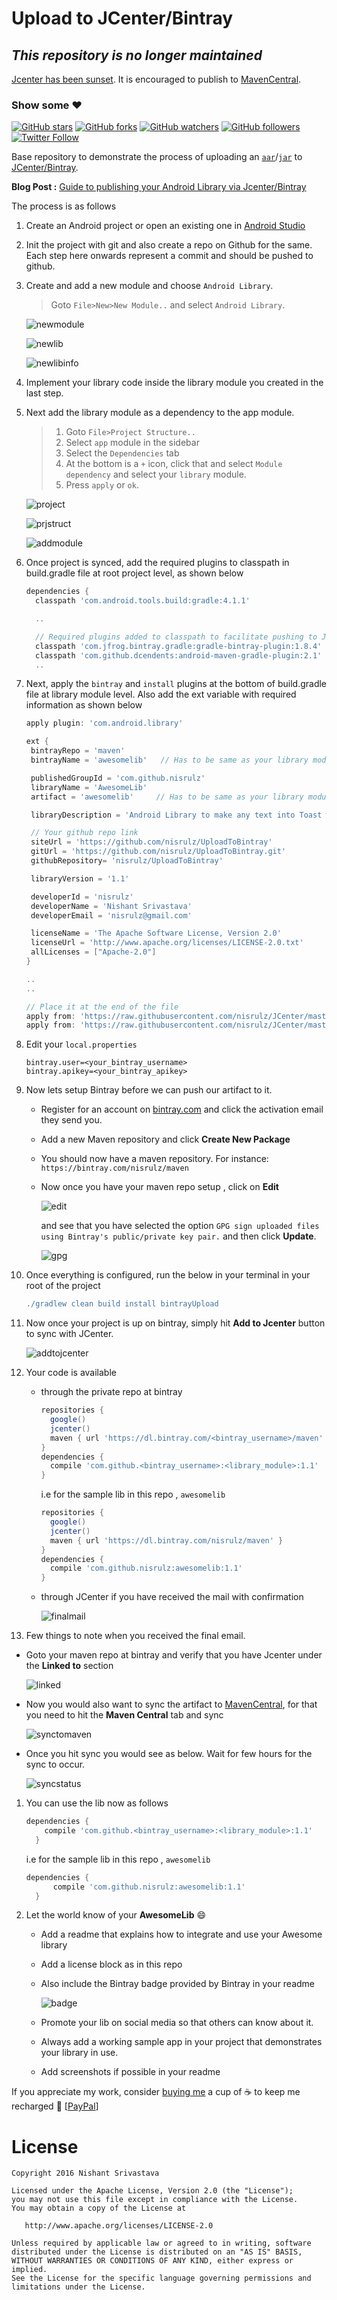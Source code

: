 # Upload to JCenter/Bintray

## _This repository is no longer maintained_

[Jcenter has been sunset](https://jfrog.com/blog/into-the-sunset-bintray-jcenter-gocenter-and-chartcenter/). It is encouraged to publish to [MavenCentral](https://search.maven.org/).

### Show some :heart:
[![GitHub stars](https://img.shields.io/github/stars/nisrulz/UploadToBintray.svg?style=social&label=Star)](https://github.com/nisrulz/UploadToBintray) [![GitHub forks](https://img.shields.io/github/forks/nisrulz/UploadToBintray.svg?style=social&label=Fork)](https://github.com/nisrulz/UploadToBintray/fork) [![GitHub watchers](https://img.shields.io/github/watchers/nisrulz/UploadToBintray.svg?style=social&label=Watch)](https://github.com/nisrulz/UploadToBintray) [![GitHub followers](https://img.shields.io/github/followers/nisrulz.svg?style=social&label=Follow)](https://github.com/nisrulz/UploadToBintray)  
[![Twitter Follow](https://img.shields.io/twitter/follow/nisrulz.svg?style=social)](https://twitter.com/nisrulz) 

Base repository to demonstrate the process of uploading an [`aar`](https://sites.google.com/a/android.com/tools/tech-docs/new-build-system/aar-format)/[`jar`](https://en.wikipedia.org/wiki/JAR_(file_format)) to [JCenter/Bintray](https://bintray.com/).

**Blog Post :** [Guide to publishing your Android Library via Jcenter/Bintray](http://crushingcode.co/publish-your-android-library-via-jcenter/) 

The process is as follows

1. Create an Android project or open an existing one in [Android Studio](https://en.wikipedia.org/wiki/Android_Studio)

1. Init the project with git and also create a repo on Github for the same. Each step here onwards represent a commit and should be pushed to github.

1. Create and add a new module and choose `Android Library`.
   > Goto `File>New>New Module..` and select `Android Library`.
   
   ![newmodule](https://github.com/nisrulz/UploadToBintray/raw/master/img/newmodule.jpeg)
   
   ![newlib](https://github.com/nisrulz/UploadToBintray/raw/master/img/newlib.jpeg)
   
   ![newlibinfo](https://github.com/nisrulz/UploadToBintray/raw/master/img/newlibinfo.jpeg)

1. Implement your library code inside the library module you created in the last step.

1. Next add the library module as a dependency to the app module.
   > 1. Goto `File>Project Structure..`
   > 1. Select `app` module in the sidebar
   > 1. Select the `Dependencies` tab
   > 1. At the bottom is a `+` icon, click that and select `Module dependency` and select your `library` module.
   > 1. Press `apply` or `ok`.
   
   ![project](https://github.com/nisrulz/UploadToBintray/raw/master/img/project.jpeg)
   
   ![prjstruct](https://github.com/nisrulz/UploadToBintray/raw/master/img/prjstruct.jpeg)
   
   ![addmodule](https://github.com/nisrulz/UploadToBintray/raw/master/img/addmodule.jpeg)
   
1. Once project is synced, add the required plugins to classpath in build.gradle file at root project level, as shown below
    ```gradle
    dependencies {
      classpath 'com.android.tools.build:gradle:4.1.1'
    
      ..
    
      // Required plugins added to classpath to facilitate pushing to Jcenter/Bintray
      classpath 'com.jfrog.bintray.gradle:gradle-bintray-plugin:1.8.4'
      classpath 'com.github.dcendents:android-maven-gradle-plugin:2.1'
      ..
    ```
   
1. Next, apply the `bintray` and `install` plugins at the bottom of build.gradle file at library module level. Also add the ext variable with required information as shown below
    ```gradle
    apply plugin: 'com.android.library'
    
    ext {
     bintrayRepo = 'maven'
     bintrayName = 'awesomelib'   // Has to be same as your library module name
    
     publishedGroupId = 'com.github.nisrulz'
     libraryName = 'AwesomeLib'
     artifact = 'awesomelib'     // Has to be same as your library module name
    
     libraryDescription = 'Android Library to make any text into Toast with Awesome prepended to the text'
    
     // Your github repo link
     siteUrl = 'https://github.com/nisrulz/UploadToBintray'
     gitUrl = 'https://github.com/nisrulz/UploadToBintray.git'
     githubRepository= 'nisrulz/UploadToBintray'
    
     libraryVersion = '1.1'
    
     developerId = 'nisrulz'
     developerName = 'Nishant Srivastava'
     developerEmail = 'nisrulz@gmail.com'
    
     licenseName = 'The Apache Software License, Version 2.0'
     licenseUrl = 'http://www.apache.org/licenses/LICENSE-2.0.txt'
     allLicenses = ["Apache-2.0"]
    }
    
    ..
    ..
    
    // Place it at the end of the file
    apply from: 'https://raw.githubusercontent.com/nisrulz/JCenter/master/installv1.gradle'
    apply from: 'https://raw.githubusercontent.com/nisrulz/JCenter/master/bintrayv1.gradle'
    
    ```  

1. Edit your `local.properties`
    ```
    bintray.user=<your_bintray_username>
    bintray.apikey=<your_bintray_apikey>
    ```
  
1. Now lets setup Bintray before we can push our artifact to it.
    + Register for an account on [bintray.com](https://bintray.com/) and click the activation email they send you.
    + Add a new Maven repository and click **Create New Package**
    + You should now have a maven repository. For instance:
        `https://bintray.com/nisrulz/maven`
    + Now once you have your maven repo setup , click on **Edit**
    
        ![edit](https://github.com/nisrulz/UploadToBintray/raw/master/img/edit.jpeg)
    
        and see that you have selected the option `GPG sign uploaded files using Bintray's public/private key pair.` and then click **Update**.
        
        ![gpg](https://github.com/nisrulz/UploadToBintray/raw/master/img/gpg.jpeg)
    
  
1. Once everything is configured, run the below in your terminal in your root of the project
    ```gradle
    ./gradlew clean build install bintrayUpload
    ```

1. Now once your project is up on bintray, simply hit **Add to Jcenter** button to sync with JCenter.

    ![addtojcenter](https://github.com/nisrulz/UploadToBintray/raw/master/img/addtojcenter.jpeg)

1. Your code is available 
    + through the private repo at bintray
        ```gradle
        repositories { 
          google()
          jcenter()
          maven { url 'https://dl.bintray.com/<bintray_username>/maven' }
        }
        dependencies {
          compile 'com.github.<bintray_username>:<library_module>:1.1'
        }
        ```
    
        i.e for the sample lib in this repo , `awesomelib`
        ```gradle
        repositories { 
          google()
          jcenter()
          maven { url 'https://dl.bintray.com/nisrulz/maven' }
        }
        dependencies {
          compile 'com.github.nisrulz:awesomelib:1.1'
        }
        ```
    
    + through JCenter if you have received the mail with confirmation
    
        ![finalmail](https://github.com/nisrulz/UploadToBintray/raw/master/img/finalmail.jpeg)
    
1. Few things to note when you received the final email.
      
  + Goto your maven repo at bintray and verify that you have Jcenter under the **Linked to** section

    ![linked](https://github.com/nisrulz/UploadToBintray/raw/master/img/linked.jpeg)

  + Now you would also want to sync the artifact to [MavenCentral](https://search.maven.org/), for that you need to hit the **Maven Central** tab and sync

    ![synctomaven](https://github.com/nisrulz/UploadToBintray/raw/master/img/synctomaven.jpeg)

  + Once you hit sync you would see as below. Wait for few hours for the sync to occur.

    ![syncstatus](https://github.com/nisrulz/UploadToBintray/raw/master/img/syncstatus.jpeg)
    
1. You can use the lib now as follows
    
    ```gradle
    dependencies {
        compile 'com.github.<bintray_username>:<library_module>:1.1'
      }
    ```
    i.e for the sample lib in this repo , `awesomelib`
    ```gradle
    dependencies {
          compile 'com.github.nisrulz:awesomelib:1.1'
      }
    ```

1. Let the world know of your **AwesomeLib** :smile:
    + Add a readme that explains how to integrate and use your Awesome library
    + Add a license block as in this repo
    + Also include the Bintray badge provided by Bintray in your readme
   
      ![badge](https://github.com/nisrulz/UploadToBintray/raw/master/img/badge.jpeg)
    + Promote your lib on social media so that others can know about it.
    + Always add a working sample app in your project that demonstrates your library in use.
    + Add screenshots if possible in your readme


If you appreciate my work, consider [buying me](https://www.paypal.me/nisrulz/5usd) a cup of :coffee: to keep me recharged :metal: [[PayPal](https://www.paypal.me/nisrulz/5usd)]

License
=======

    Copyright 2016 Nishant Srivastava

    Licensed under the Apache License, Version 2.0 (the "License");
    you may not use this file except in compliance with the License.
    You may obtain a copy of the License at

       http://www.apache.org/licenses/LICENSE-2.0

    Unless required by applicable law or agreed to in writing, software
    distributed under the License is distributed on an "AS IS" BASIS,
    WITHOUT WARRANTIES OR CONDITIONS OF ANY KIND, either express or implied.
    See the License for the specific language governing permissions and
    limitations under the License.
